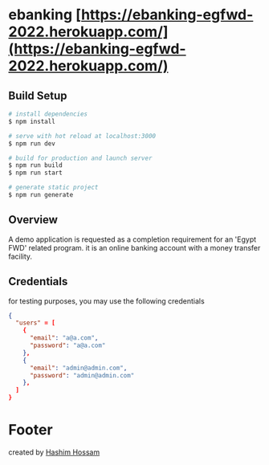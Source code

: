 # ebanking [https://ebanking-egfwd-2022.herokuapp.com/](https://ebanking-egfwd-2022.herokuapp.com/)

## Build Setup

```bash
# install dependencies
$ npm install

# serve with hot reload at localhost:3000
$ npm run dev

# build for production and launch server
$ npm run build
$ npm run start

# generate static project
$ npm run generate
```

## Overview

A demo application is requested as a completion requirement for an 'Egypt FWD' related program. it is an online banking account with a money transfer facility.

## Credentials

for testing purposes, you may use the following credentials

```json
{
  "users" = [
    {
      "email": "a@a.com",
      "password": "a@a.com"
    },
    {
      "email": "admin@admin.com",
      "password": "admin@admin.com"
    },
  ]
}
```

# Footer

created by [Hashim Hossam](mailto://computetional.h@gmail.com)
